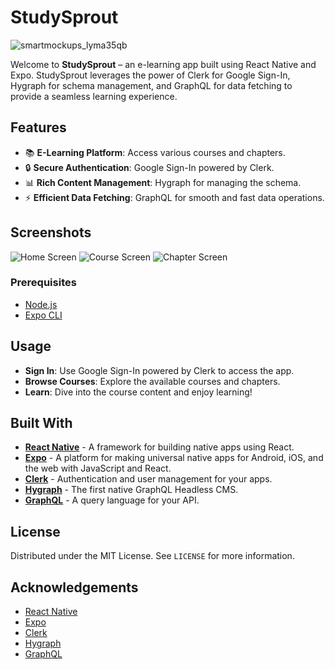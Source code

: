 # StudySprout


![smartmockups_lyma35qb](https://github.com/user-attachments/assets/cf883499-d965-404a-9c50-bf070c8beb63)

Welcome to **StudySprout** – an e-learning app built using React Native and Expo. StudySprout leverages the power of Clerk for Google Sign-In, Hygraph for schema management, and GraphQL for data fetching to provide a seamless learning experience.

## Features

- 📚 **E-Learning Platform**: Access various courses and chapters.
- 🔒 **Secure Authentication**: Google Sign-In powered by Clerk.
- 📊 **Rich Content Management**: Hygraph for managing the schema.
- ⚡ **Efficient Data Fetching**: GraphQL for smooth and fast data operations.

## Screenshots

<!-- Add some screenshots of your app here -->
![Home Screen](path_to_home_screen_image)
![Course Screen](path_to_course_screen_image)
![Chapter Screen](path_to_chapter_screen_image)

### Prerequisites

- [Node.js](https://nodejs.org/)
- [Expo CLI](https://docs.expo.dev/get-started/installation/)

## Usage

- **Sign In**: Use Google Sign-In powered by Clerk to access the app.
- **Browse Courses**: Explore the available courses and chapters.
- **Learn**: Dive into the course content and enjoy learning!

## Built With

- **[React Native](https://reactnative.dev/)** - A framework for building native apps using React.
- **[Expo](https://expo.dev/)** - A platform for making universal native apps for Android, iOS, and the web with JavaScript and React.
- **[Clerk](https://clerk.dev/)** - Authentication and user management for your apps.
- **[Hygraph](https://hygraph.com/)** - The first native GraphQL Headless CMS.
- **[GraphQL](https://graphql.org/)** - A query language for your API.

## License

Distributed under the MIT License. See `LICENSE` for more information.

## Acknowledgements

- [React Native](https://reactnative.dev/)
- [Expo](https://expo.dev/)
- [Clerk](https://clerk.dev/)
- [Hygraph](https://hygraph.com/)
- [GraphQL](https://graphql.org/)
